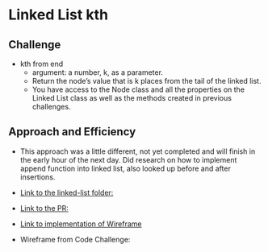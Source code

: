 # Linked List kth

## Challenge

- kth from end
  - argument: a number, k, as a parameter.
  - Return the node’s value that is k places from the tail of the linked list.
  - You have access to the Node class and all the properties on the Linked List class as well as the methods created in previous challenges.

## Approach and Efficiency

- This approach was a little different, not yet completed and will finish in the early hour of the next day. Did research on how to implement append function into linked list, also looked up before and after insertions.

- [Link to the linked-list folder:](https://github.com/Keelen-Fisher/data-structures-and-algorithms/tree/main/javascript/linked-list)

- [Link to the PR:](https://github.com/Keelen-Fisher/data-structures-and-algorithms/pull/33)

- [Link to implementation of Wireframe](https://miro.com/app/board/uXjVPVbmw2E=/)

- Wireframe from Code Challenge:
